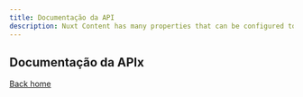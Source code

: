 ```yaml
---
title: Documentação da API
description: Nuxt Content has many properties that can be configured to fit your needs.
---
```


## Documentação da APIx

[Back home](/)
